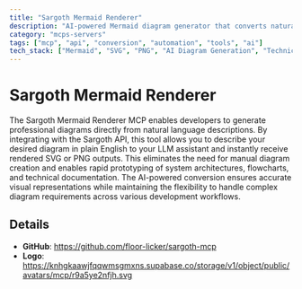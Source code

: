 ```yaml
---
title: "Sargoth Mermaid Renderer"
description: "AI-powered Mermaid diagram generator that converts natural language descriptions into professional SVG/PNG visuals."
category: "mcps-servers"
tags: ["mcp", "api", "conversion", "automation", "tools", "ai"]
tech_stack: ["Mermaid", "SVG", "PNG", "AI Diagram Generation", "Technical Documentation"]
---
```


# Sargoth Mermaid Renderer

The Sargoth Mermaid Renderer MCP enables developers to generate professional diagrams directly from natural language descriptions. By integrating with the Sargoth API, this tool allows you to describe your desired diagram in plain English to your LLM assistant and instantly receive rendered SVG or PNG outputs. This eliminates the need for manual diagram creation and enables rapid prototyping of system architectures, flowcharts, and technical documentation. The AI-powered conversion ensures accurate visual representations while maintaining the flexibility to handle complex diagram requirements across various development workflows.

## Details

- **GitHub**: https://github.com/floor-licker/sargoth-mcp
- **Logo**: https://knhgkaawjfqqwmsgmxns.supabase.co/storage/v1/object/public/avatars/mcp/r9a5ye2nfjh.svg
